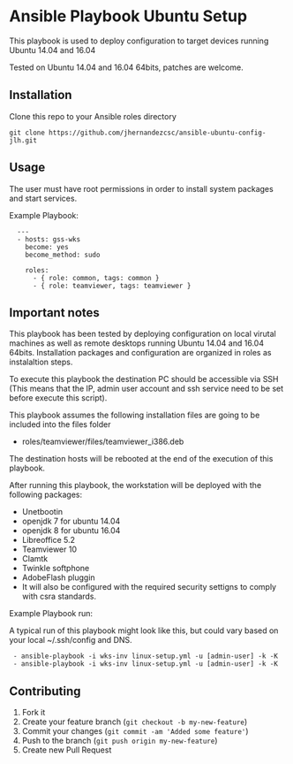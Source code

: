 Ansible Playbook Ubuntu Setup
==============================

This playbook is used to deploy configuration to target devices running Ubuntu 14.04 and 16.04

Tested on Ubuntu 14.04 and 16.04 64bits, patches are welcome.

## Installation

Clone this repo to your Ansible roles directory

    git clone https://github.com/jhernandezcsc/ansible-ubuntu-config-jlh.git


## Usage

The user must have root permissions in order to install system packages and start services.

Example Playbook:
```
  ---
  - hosts: gss-wks
    become: yes
    become_method: sudo

    roles:
      - { role: common, tags: common }
      - { role: teamviewer, tags: teamviewer }
```

## Important notes

This playbook has been tested by deploying configuration on local virutal machines as well as
remote desktops running Ubuntu 14.04 and 16.04 64bits.
Installation packages and configuration are organized in roles as instalaltion steps.

To execute this playbook the destination PC should be accessible via SSH (This means that the IP,
admin user account and ssh service need to be set before execute this script).

This playbook assumes the following installation files are going to be included into the files folder
  - roles/teamviewer/files/teamviewer_i386.deb

The destination hosts will be rebooted at the end of the execution of this playbook.

After running this playbook, the workstation will be deployed with the following packages:
  - Unetbootin
  - openjdk 7 for ubuntu 14.04
  - openjdk 8 for ubuntu 16.04
  - Libreoffice 5.2
  - Teamviewer 10
  - Clamtk
  - Twinkle softphone
  - AdobeFlash pluggin
  - It will also be configured with the required security settigns to comply with csra standards.

Example Playbook run:

A typical run of this playbook might look like this, but could vary based on your local ~/.ssh/config and DNS.

     - ansible-playbook -i wks-inv linux-setup.yml -u [admin-user] -k -K
     - ansible-playbook -i wks-inv linux-setup.yml -u [admin-user] -k -K

## Contributing

1. Fork it
2. Create your feature branch (`git checkout -b my-new-feature`)
3. Commit your changes (`git commit -am 'Added some feature'`)
4. Push to the branch (`git push origin my-new-feature`)
5. Create new Pull Request
